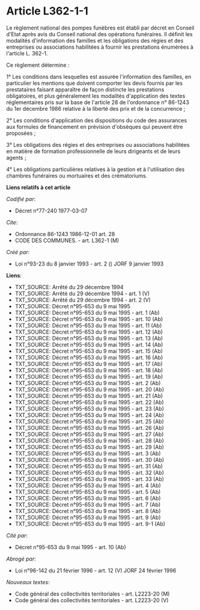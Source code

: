 # Article L362-1-1

Le règlement national des pompes funèbres est établi par décret en Conseil d'Etat après avis du Conseil national des
opérations funéraires. Il définit les modalités d'information des familles et les obligations des régies et des entreprises
ou associations habilitées à fournir les prestations énumérées à l'article L. 362-1.

Ce règlement détermine :

1° Les conditions dans lesquelles est assurée l'information des familles, en particulier les mentions que doivent comporter
les devis fournis par les prestataires faisant apparaître de façon distincte les prestations obligatoires, et plus
généralement les modalités d'application des textes réglementaires pris sur la base de l'article 28 de l'ordonnance n°
86-1243 du 1er décembre 1986 relative à la liberté des prix et de la concurrence ;

2° Les conditions d'application des dispositions du code des assurances aux formules de financement en prévision d'obsèques
qui peuvent être proposées ;

3° Les obligations des régies et des entreprises ou associations habilitées en matière de formation professionnelle de leurs
dirigeants et de leurs agents ;

4° Les obligations particulières relatives à la gestion et à l'utilisation des chambres funéraires ou mortuaires et des
crématoriums.

**Liens relatifs à cet article**

_Codifié par_:

  - Décret n°77-240 1977-03-07

_Cite_:

  - Ordonnance 86-1243 1986-12-01 art. 28
  - CODE DES COMMUNES. - art. L362-1 (M)

_Créé par_:

  - Loi n°93-23 du 8 janvier 1993 - art. 2 () JORF 9 janvier 1993

**Liens**:

  - TXT_SOURCE: Arrêté du 29 décembre 1994
  - TXT_SOURCE: Arrêté du 29 décembre 1994 - art. 1 (V)
  - TXT_SOURCE: Arrêté du 29 décembre 1994 - art. 2 (V)
  - TXT_SOURCE: Décret n°95-653 du 9 mai 1995
  - TXT_SOURCE: Décret n°95-653 du 9 mai 1995 - art. 1 (Ab)
  - TXT_SOURCE: Décret n°95-653 du 9 mai 1995 - art. 10 (Ab)
  - TXT_SOURCE: Décret n°95-653 du 9 mai 1995 - art. 11 (Ab)
  - TXT_SOURCE: Décret n°95-653 du 9 mai 1995 - art. 12 (Ab)
  - TXT_SOURCE: Décret n°95-653 du 9 mai 1995 - art. 13 (Ab)
  - TXT_SOURCE: Décret n°95-653 du 9 mai 1995 - art. 14 (Ab)
  - TXT_SOURCE: Décret n°95-653 du 9 mai 1995 - art. 15 (Ab)
  - TXT_SOURCE: Décret n°95-653 du 9 mai 1995 - art. 16 (Ab)
  - TXT_SOURCE: Décret n°95-653 du 9 mai 1995 - art. 17 (Ab)
  - TXT_SOURCE: Décret n°95-653 du 9 mai 1995 - art. 18 (Ab)
  - TXT_SOURCE: Décret n°95-653 du 9 mai 1995 - art. 19 (Ab)
  - TXT_SOURCE: Décret n°95-653 du 9 mai 1995 - art. 2 (Ab)
  - TXT_SOURCE: Décret n°95-653 du 9 mai 1995 - art. 20 (Ab)
  - TXT_SOURCE: Décret n°95-653 du 9 mai 1995 - art. 21 (Ab)
  - TXT_SOURCE: Décret n°95-653 du 9 mai 1995 - art. 22 (Ab)
  - TXT_SOURCE: Décret n°95-653 du 9 mai 1995 - art. 23 (Ab)
  - TXT_SOURCE: Décret n°95-653 du 9 mai 1995 - art. 24 (Ab)
  - TXT_SOURCE: Décret n°95-653 du 9 mai 1995 - art. 25 (Ab)
  - TXT_SOURCE: Décret n°95-653 du 9 mai 1995 - art. 26 (Ab)
  - TXT_SOURCE: Décret n°95-653 du 9 mai 1995 - art. 27 (Ab)
  - TXT_SOURCE: Décret n°95-653 du 9 mai 1995 - art. 28 (Ab)
  - TXT_SOURCE: Décret n°95-653 du 9 mai 1995 - art. 29 (Ab)
  - TXT_SOURCE: Décret n°95-653 du 9 mai 1995 - art. 3 (Ab)
  - TXT_SOURCE: Décret n°95-653 du 9 mai 1995 - art. 30 (Ab)
  - TXT_SOURCE: Décret n°95-653 du 9 mai 1995 - art. 31 (Ab)
  - TXT_SOURCE: Décret n°95-653 du 9 mai 1995 - art. 32 (Ab)
  - TXT_SOURCE: Décret n°95-653 du 9 mai 1995 - art. 33 (Ab)
  - TXT_SOURCE: Décret n°95-653 du 9 mai 1995 - art. 4 (Ab)
  - TXT_SOURCE: Décret n°95-653 du 9 mai 1995 - art. 5 (Ab)
  - TXT_SOURCE: Décret n°95-653 du 9 mai 1995 - art. 6 (Ab)
  - TXT_SOURCE: Décret n°95-653 du 9 mai 1995 - art. 7 (Ab)
  - TXT_SOURCE: Décret n°95-653 du 9 mai 1995 - art. 8 (Ab)
  - TXT_SOURCE: Décret n°95-653 du 9 mai 1995 - art. 9 (Ab)
  - TXT_SOURCE: Décret n°95-653 du 9 mai 1995 - art. 9-1 (Ab)

_Cité par_:

  - Décret n°95-653 du 9 mai 1995 - art. 10 (Ab)

_Abrogé par_:

  - Loi n°96-142 du 21 février 1996 - art. 12 (V) JORF 24 février 1996

_Nouveaux textes_:

  - Code général des collectivités territoriales - art. L2223-20 (M)
  - Code général des collectivités territoriales - art. L2223-20 (V)
